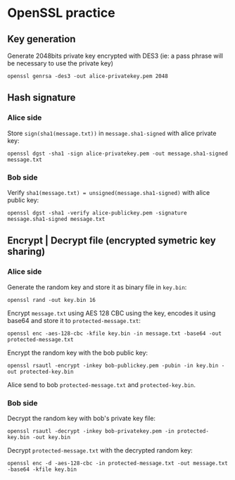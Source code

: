 # OpenSSL practice

## Key generation

Generate 2048bits private key encrypted with DES3 (ie: a pass phrase will be necessary to use the private key)

`openssl genrsa -des3 -out alice-privatekey.pem 2048`

## Hash signature

### Alice side

Store `sign(sha1(message.txt))` in `message.sha1-signed` with alice private key:

`openssl dgst -sha1 -sign alice-privatekey.pem -out message.sha1-signed message.txt`

### Bob side

Verify `sha1(message.txt) = unsigned(message.sha1-signed)` with alice public key:

`openssl dgst -sha1 -verify alice-publickey.pem -signature message.sha1-signed message.txt`

## Encrypt | Decrypt file (encrypted symetric key sharing)

### Alice side

Generate the random key and store it as binary file in `key.bin`:

`openssl rand -out key.bin 16`

Encrypt `message.txt` using AES 128 CBC using the key, encodes it using base64 and store it to `protected-message.txt`:

`openssl enc -aes-128-cbc -kfile key.bin -in message.txt -base64 -out protected-message.txt`

Encrypt the random key with the bob public key:

`openssl rsautl -encrypt -inkey bob-publickey.pem -pubin -in key.bin -out protected-key.bin`

Alice send to bob `protected-message.txt` and `protected-key.bin`.

### Bob side

Decrypt the random key with bob's private key file:

`openssl rsautl -decrypt -inkey bob-privatekey.pem -in protected-key.bin -out key.bin`

Decrypt `protected-message.txt` with the decrypted random key:

`openssl enc -d -aes-128-cbc -in protected-message.txt -out message.txt -base64 -kfile key.bin`
